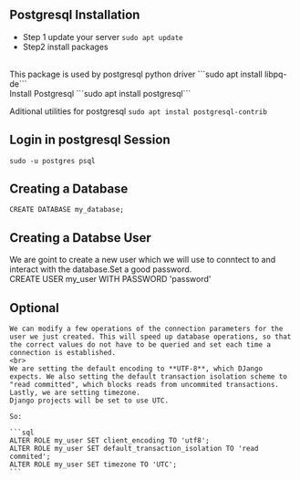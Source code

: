 ## Postgresql Installation

- Step 1 update your server
```sudo apt update```
- Step2 install packages
<br>
This package is used by postgresql python driver
```sudo apt install libpq-de```
<br>
Install Postgresql
```sudo apt install postgresql```

Aditional utilities for postgresql 
```sudo apt instal postgresql-contrib```

## Login in postgresql Session

```sudo -u postgres psql```

## Creating a Database 

```CREATE DATABASE my_database;```

## Creating a Databse User
We are goint to create a new user which we will use to conntect to and interact with the database.Set a good password.
<br>
CREATE USER my_user WITH PASSWORD 'password'

## Optional 
    We can modify a few operations of the connection parameters for the user we just created. This will speed up database operations, so that the correct values do not have to be queried and set each time a connection is established.
    <br>
    We are setting the default encoding to **UTF-8**, which DJango expects. We also setting the default transaction isolation scheme to "read committed", which blocks reads from uncommited transactions. Lastly, we are setting timezone.
    Django projects will be set to use UTC. 
    
    So:

    ```sql
    ALTER ROLE my_user SET client_encoding TO 'utf8';
    ALTER ROLE my_user SET default_transaction_isolation TO 'read commited';
    ALTER ROLE my_user SET timezone TO 'UTC';
    ```
